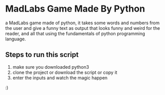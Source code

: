 # MadLabs Game Made By Python

a MadLabs game made of python, it takes some words and numbers from the user
and give a funny text as output that looks funny and weird for the reader, and 
all that using the fundamentals of python programming language.

## Steps to run this script
1. make sure you downloaded python3
2. clone the project or download the script or copy it
3. enter the inputs and watch the magic happen

:)
